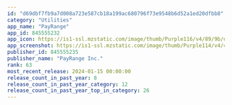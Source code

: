 ```yaml
---
id: "d69dbf7fb9a7d008a723e587cb18a199ac680796f73e9548b6d52a1ed20dfbb8"
category: "Utilities"
app_name: "PayRange"
app_id: 845555232
app_icon: https://is1-ssl.mzstatic.com/image/thumb/Purple116/v4/89/9b/d2/899bd239-8f52-d144-58ca-a03dc2003533/AppIcon-1x_U007emarketing-0-3-85-220-0.jpeg/1024x1024bb.png
app_screenshot: https://is1-ssl.mzstatic.com/image/thumb/Purple114/v4/40/23/b3/4023b3c0-644e-7e3c-a149-6d9c64aaad58/pr_source.png/1242x2688bb.png
publisher_id: 845555235
publisher_name: "PayRange Inc."
rank: 63
most_recent_release: 2024-01-15 00:00:00
release_count_in_past_year: 8
release_count_in_past_year_category: 12
release_count_in_past_year_top_in_category: 26
---
```

